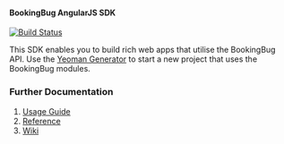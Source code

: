 #### BookingBug AngularJS SDK

[![Build Status](https://travis-ci.org/BookingBug/bookingbug-angular.svg?branch=master)](https://travis-ci.org/BookingBug/bookingbug-angular)

This SDK enables you to build rich web apps that utilise the BookingBug
API. Use the [Yeoman Generator](https://www.npmjs.com/package/generator-bookingbug)
to start a new project that uses the BookingBug modules.

### Further Documentation
1. [Usage Guide](http://docs.bookingbug.com/docs/javascript-sdk)
2. [Reference](http://platform.bookingbug.com/sdkdocs)
3. [Wiki](https://github.com/BookingBug/bookingbug-angular/wiki)

